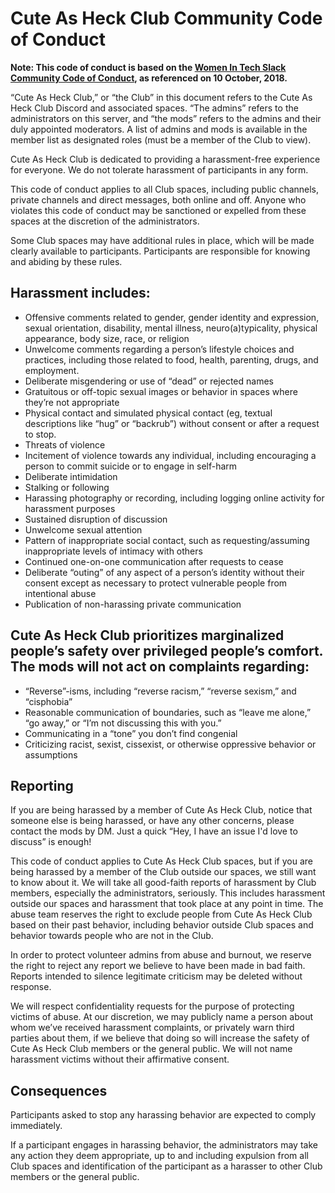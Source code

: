 # Cute As Heck Club Community Code of Conduct

**Note: This code of conduct is based on the [Women In Tech Slack Community Code of Conduct](https://witchat.github.io), as referenced on 10 October, 2018.**

“Cute As Heck Club,” or “the Club” in this document refers to the Cute As Heck Club Discord and associated spaces. “The admins” refers to the administrators on this server, and “the mods” refers to the admins and their duly appointed moderators. A list of admins and mods is available in the member list as designated roles  (must be a member of the Club to view).

Cute As Heck Club is dedicated to providing a harassment-free experience for everyone. We do not tolerate harassment of participants in any form.

This code of conduct applies to all Club spaces, including public channels, private channels and direct messages, both online and off. Anyone who violates this code of conduct may be sanctioned or expelled from these spaces at the discretion of the administrators.

Some Club spaces may have additional rules in place, which will be made clearly available to participants. Participants are responsible for knowing and abiding by these rules.

## Harassment includes:

* Offensive comments related to gender, gender identity and expression, sexual orientation, disability, mental illness, neuro(a)typicality, physical appearance, body size, race, or religion
* Unwelcome comments regarding a person’s lifestyle choices and practices, including those related to food, health, parenting, drugs, and employment.
* Deliberate misgendering or use of “dead” or rejected names
* Gratuitous or off-topic sexual images or behavior in spaces where they’re not appropriate
* Physical contact and simulated physical contact (eg, textual descriptions like “hug” or “backrub”) without consent or after a request to stop.
* Threats of violence
* Incitement of violence towards any individual, including encouraging a person to commit suicide or to engage in self-harm
* Deliberate intimidation
* Stalking or following
* Harassing photography or recording, including logging online activity for harassment purposes
* Sustained disruption of discussion
* Unwelcome sexual attention
* Pattern of inappropriate social contact, such as requesting/assuming inappropriate levels of intimacy with others
* Continued one-on-one communication after requests to cease
* Deliberate “outing” of any aspect of a person’s identity without their consent except as necessary to protect vulnerable people from intentional abuse
* Publication of non-harassing private communication

## Cute As Heck Club prioritizes marginalized people’s safety over privileged people’s comfort. The mods will not act on complaints regarding:
* “Reverse”-isms, including “reverse racism,” “reverse sexism,” and “cisphobia”
* Reasonable communication of boundaries, such as “leave me alone,” “go away,” or “I’m not discussing this with you.”
* Communicating in a “tone” you don’t find congenial
* Criticizing racist, sexist, cissexist, or otherwise oppressive behavior or assumptions

## Reporting
If you are being harassed by a member of Cute As Heck Club, notice that someone else is being harassed, or have any other concerns, please contact the mods by DM. Just a quick “Hey, I have an issue I'd love to discuss” is enough!

This code of conduct applies to Cute As Heck Club spaces, but if you are being harassed by a member of the Club outside our spaces, we still want to know about it. We will take all good-faith reports of harassment by Club members, especially the administrators, seriously. This includes harassment outside our spaces and harassment that took place at any point in time. The abuse team reserves the right to exclude people from Cute As Heck Club based on their past behavior, including behavior outside Club spaces and behavior towards people who are not in the Club.

In order to protect volunteer admins from abuse and burnout, we reserve the right to reject any report we believe to have been made in bad faith. Reports intended to silence legitimate criticism may be deleted without response.

We will respect confidentiality requests for the purpose of protecting victims of abuse. At our discretion, we may publicly name a person about whom we’ve received harassment complaints, or privately warn third parties about them, if we believe that doing so will increase the safety of Cute As Heck Club members or the general public. We will not name harassment victims without their affirmative consent.

## Consequences
Participants asked to stop any harassing behavior are expected to comply immediately.

If a participant engages in harassing behavior, the administrators may take any action they deem appropriate, up to and including expulsion from all Club spaces and identification of the participant as a harasser to other Club members or the general public.
